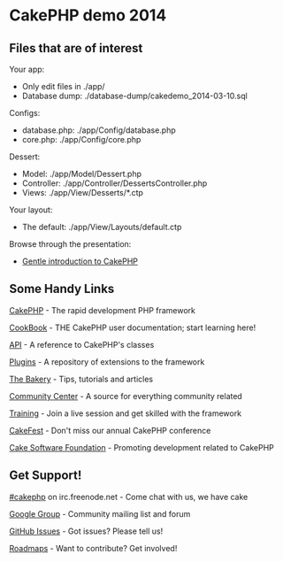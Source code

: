CakePHP demo 2014
=======

Files that are of interest
------------------

Your app:
* Only edit files in ./app/
* Database dump: ./database-dump/cakedemo_2014-03-10.sql

Configs:
* database.php: ./app/Config/database.php
* core.php: ./app/Config/core.php

Dessert:
* Model: ./app/Model/Dessert.php
* Controller: ./app/Controller/DessertsController.php
* Views: ./app/View/Desserts/*.ctp

Your layout:
* The default: ./app/View/Layouts/default.ctp

Browse through the presentation:
* [Gentle introduction to CakePHP](https://speakerdeck.com/kahwee/gentle-introduction-to-cakephp)

Some Handy Links
----------------

[CakePHP](http://www.cakephp.org) - The rapid development PHP framework

[CookBook](http://book.cakephp.org) - THE CakePHP user documentation; start learning here!

[API](http://api.cakephp.org) - A reference to CakePHP's classes

[Plugins](http://plugins.cakephp.org/) - A repository of extensions to the framework

[The Bakery](http://bakery.cakephp.org) - Tips, tutorials and articles

[Community Center](http://community.cakephp.org) - A source for everything community related

[Training](http://training.cakephp.org) - Join a live session and get skilled with the framework

[CakeFest](http://cakefest.org) - Don't miss our annual CakePHP conference

[Cake Software Foundation](http://cakefoundation.org) - Promoting development related to CakePHP

Get Support!
------------

[#cakephp](http://webchat.freenode.net/?channels=#cakephp) on irc.freenode.net - Come chat with us, we have cake

[Google Group](https://groups.google.com/group/cake-php) - Community mailing list and forum

[GitHub Issues](https://github.com/cakephp/cakephp/issues) - Got issues? Please tell us!

[Roadmaps](https://github.com/cakephp/cakephp/wiki#roadmaps) - Want to contribute? Get involved!
